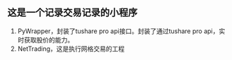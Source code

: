 ## 这是一个记录交易记录的小程序

1. PyWrapper，封装了tushare pro api接口。封装了通过tushare pro api，实时获取股价的能力。
2. NetTrading，这是执行网格交易的工程
